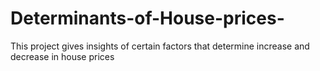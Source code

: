 # Determinants-of-House-prices-
This project gives insights of certain factors that determine increase and decrease in house prices 
